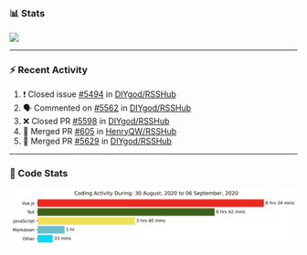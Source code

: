 ### :bar_chart: Stats

<a href="#">
  <img align="center" src="https://github-readme-stats.vercel.app/api?username=henryqw&count_private=true&show_icons=true" />
</a>
<!-- <a href="#">
  <img align="center" src="https://github-readme-stats-git-master.henryqw.vercel.app/api/top-langs/?username=HenryQW&layout=compact" />
</a> -->

---

### :zap: Recent Activity

<!--START_SECTION:activity-->

1. ❗️ Closed issue [#5494](https://github.com//DIYgod/RSSHub/issues/5494) in [DIYgod/RSSHub](https://github.com//DIYgod/RSSHub)
2. 🗣 Commented on [#5562](https://github.com//DIYgod/RSSHub/issues/5562) in [DIYgod/RSSHub](https://github.com//DIYgod/RSSHub)
3. ❌ Closed PR [#5598](https://github.com//DIYgod/RSSHub/pull/5598) in [DIYgod/RSSHub](https://github.com//DIYgod/RSSHub)
4. 🎉 Merged PR [#605](https://github.com//HenryQW/RSSHub/pull/605) in [HenryQW/RSSHub](https://github.com//HenryQW/RSSHub)
5. 🎉 Merged PR [#5629](https://github.com//DIYgod/RSSHub/pull/5629) in [DIYgod/RSSHub](https://github.com//DIYgod/RSSHub)
<!--END_SECTION:activity-->

---

### :calendar: Code Stats

![WakaTime](https://github.com/HenryQW/HenryQW/blob/master/images/stat.svg)
